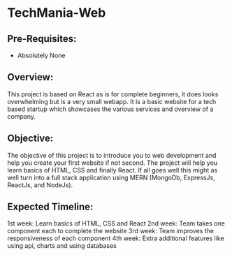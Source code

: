 # TechMania-Web

## Pre-Requisites:
- Absolutely None

## Overview:
This project is based on React as is for complete beginners, it does looks overwhelming but is a very small webapp. It is a basic website for a tech based startup which showcases the various services and overview of a company.

## Objective:
The objective of this project is to introduce you to web development and help you create your first website if not second. The project will help you learn basics of HTML, CSS and finally React. If all goes well this might as well turn into a full stack application using MERN (MongoDb, ExpressJs, ReactJs, and NodeJs). 

## Expected Timeline:
1st week: Learn basics of HTML, CSS and React
2nd week: Team takes one component each to complete the website
3rd week: Team improves the responsiveness of each component
4th week: Extra additional features like using api, charts and using databases
